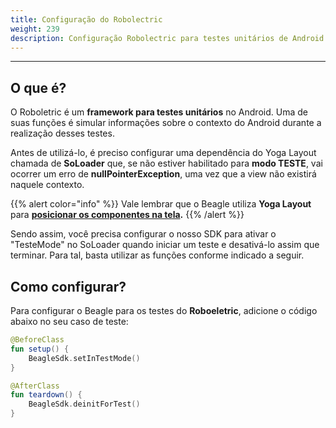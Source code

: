 ```yaml
---
title: Configuração do Robolectric
weight: 239
description: Configuração Robolectric para testes unitários de Android
---
```


---

## O que é?

O Roboletric é um **framework para testes unitários** no Android. Uma de suas funções é simular informações  sobre o contexto do Android durante a realização desses testes. 

Antes de utilizá-lo, é preciso configurar uma dependência do Yoga Layout chamada de **SoLoader** que, se não estiver habilitado para **modo TESTE**, vai ocorrer um erro de **nullPointerException**, uma vez que a view não existirá naquele contexto. 

{{% alert color="info" %}}
Vale lembrar que o Beagle utiliza **Yoga Layout** para [**posicionar os componentes na tela**](../../features/layout-de-componentes/)**.**
{{% /alert %}}

Sendo assim, você precisa configurar o nosso SDK para ativar o "TesteMode" no SoLoader quando iniciar um teste e desativá-lo assim que terminar. Para tal, basta utilizar as funções conforme indicado a seguir. 

## Como configurar? 

Para configurar o Beagle  para os testes do **Roboeletric**, adicione o código abaixo no seu caso de teste: 

```kotlin
@BeforeClass
fun setup() {
    BeagleSdk.setInTestMode()
}

@AfterClass 
fun teardown() {
    BeagleSdk.deinitForTest()
}
```
